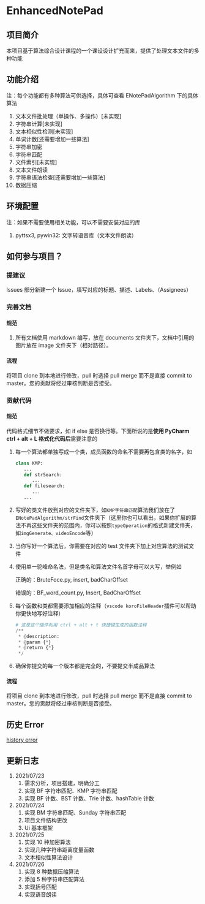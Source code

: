 <!--
 * @Author: xioacd99
 * @Date: 2021-07-22 23:46:42
 * @LastEditTime: 2021-07-26 20:40:29
 * @LastEditors: Please set LastEditors
 * @Description: In User Settings Edit
 * @FilePath: \.vscode\Github\EnhancedNotePad\README.md
-->

# EnhancedNotePad

## 项目简介

本项目基于算法综合设计课程的一个课设设计扩充而来，提供了处理文本文件的多种功能

## 功能介绍

注：每个功能都有多种算法可供选择，具体可查看 ENotePadAlgorithm 下的具体算法

1. 文本文件批处理（单操作、多操作）[未实现]
2. 字符串计算[未实现]
3. 文本相似性检测[未实现]
4. 单词计数[还需要增加一些算法]
5. 字符串加密
6. 字符串匹配
7. 文件索引[未实现]
8. 文本文件朗读
9. 字符串语法检查[还需要增加一些算法]
10. 数据压缩

## 环境配置

注：如果不需要使用相关功能，可以不需要安装对应的库

1. pyttsx3, pywin32: 文字转语音库（文本文件朗读）

## 如何参与项目？

### 提建议

Issues 部分新建一个 Issue，填写对应的标题、描述、Labels、（Assignees）

### 完善文档

#### 规范

1. 所有文档使用 markdown 编写，放在 documents 文件夹下，文档中引用的图片放在 image 文件夹下（相对路径）。

#### 流程

将项目 clone 到本地进行修改，pull 时选择 pull merge 而不是直接 commit to master。您的贡献将经过审核判断是否接受。

### 贡献代码

#### 规范

代码格式细节不做要求，如 if else 是否换行等。下面所说的是**使用 PyCharm ctrl + alt + L 格式化代码后**需要注意的

1. 每一个算法都单独写成一个类，成员函数的命名不需要再包含类的名字，如
   ```python
   class KMP:
      ...
      def strSearch:
         ...
      def filesearch:
         ...
      ...
   ```
2. 写好的类文件放到对应的文件夹下，如`KMP字符串匹配`算法我们放在了`ENotePadAlgorithm/strFind`文件夹下（这里你也可以看出，如果你扩展的算法不再这些文件夹的范围内，你可以按照`typeOperation`的格式新建文件夹，如`imgGenerate、videoEncode`等）
3. 当你写好一个算法后，你需要在对应的 test 文件夹下加上对应算法的测试文件
4. 使用单一驼峰命名法，但是类名和算法文件名首字母可以大写，举例如

   正确的：BruteFoce.py, insert, badCharOffset

   错误的：BF_word_count.py, Insert, BadCharOffset

5. 每个函数和类都需要添加相应的注释（`vscode koroFileHeader`插件可以帮助你更快地写好注释）
   ```python
   # 这是这个插件利用 ctrl + alt + t 快捷键生成的函数注释
   /**
    * @description:
    * @param {*}
    * @return {*}
    */
   ```
6. 确保你提交的每一个版本都是完全的，不要提交半成品算法

#### 流程

将项目 clone 到本地进行修改，pull 时选择 pull merge 而不是直接 commit to master。您的贡献将经过审核判断是否接受。

## 历史 Error

[history error](documents/historyError.md)

## 更新日志

1. 2021/07/23
   1. 需求分析，项目搭建，明确分工
   2. 实现 BF 字符串匹配、KMP 字符串匹配
   3. 实现 BF 计数、BST 计数、Trie 计数、hashTable 计数
2. 2021/07/24
   1. 实现 BM 字符串匹配、Sunday 字符串匹配
   2. 项目文件结构更改
   3. Ui 基本框架
3. 2021/07/25
   1. 实现 10 种加密算法
   2. 实现几种字符串距离度量函数
   3. 文本相似性算法设计
4. 2021/07/26
   1. 实现 8 种数据压缩算法
   2. 添加 5 种字符串匹配算法
   3. 实现括号匹配
   4. 实现语音朗读

